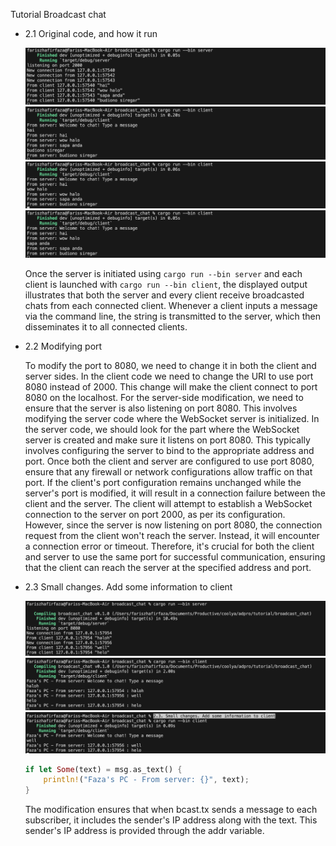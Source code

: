 Tutorial Broadcast chat

- 2.1 Original code, and how it run

    ![](assets/2.1.1.png)
    ![](assets/2.1.2.png)
    ![](assets/2.1.3.png)
    ![](assets/2.1.4.png)

    Once the server is initiated using `cargo run --bin server` and each client is launched with `cargo run --bin client`, the displayed output illustrates that both the server and every client receive broadcasted chats from each connected client. Whenever a client inputs a message via the command line, the string is transmitted to the server, which then disseminates it to all connected clients.

- 2.2 Modifying port

    To modify the port to 8080, we need to change it in both the client and server sides. In the client code we need to change the URI to use port 8080 instead of 2000. This change will make the client connect to port 8080 on the localhost. For the server-side modification, we need to ensure that the server is also listening on port 8080. This involves modifying the server code where the WebSocket server is initialized. In the server code, we should look for the part where the WebSocket server is created and make sure it listens on port 8080. This typically involves configuring the server to bind to the appropriate address and port. Once both the client and server are configured to use port 8080, ensure that any firewall or network configurations allow traffic on that port. If the client's port configuration remains unchanged while the server's port is modified, it will result in a connection failure between the client and the server. The client will attempt to establish a WebSocket connection to the server on port 2000, as per its configuration. However, since the server is now listening on port 8080, the connection request from the client won't reach the server. Instead, it will encounter a connection error or timeout. Therefore, it's crucial for both the client and server to use the same port for successful communication, ensuring that the client can reach the server at the specified address and port.

- 2.3 Small changes. Add some information to client

    ![](assets/2.3.1.png)
    ![](assets/2.3.2.png)
    ![](assets/2.3.3.png)

    ```rust
    if let Some(text) = msg.as_text() {
        println!("Faza's PC - From server: {}", text);
    }
    ```

    The modification ensures that when bcast.tx sends a message to each subscriber, it includes the sender's IP address along with the text. This sender's IP address is provided through the addr variable.